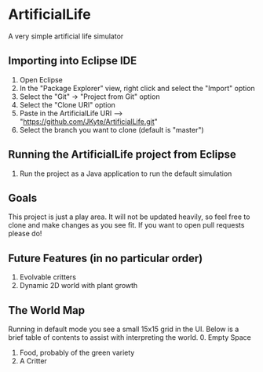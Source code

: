 # ArtificialLife
A very simple artificial life simulator


## Importing into Eclipse IDE
1. Open Eclipse
2. In the "Package Explorer" view, right click and select the "Import" option
3. Select the "Git" -> "Project from Git" option
4. Select the "Clone URI" option
5. Paste in the ArtificialLife URI --> "https://github.com/JKyte/ArtificialLife.git"
6. Select the branch you want to clone (default is "master")


## Running the ArtificialLife project from Eclipse
1. Run the project as a Java application to run the default simulation


## Goals
This project is just a play area. It will not be updated heavily, so feel free
to clone and make changes as you see fit. If you want to open pull requests
please do!


## Future Features (in no particular order)
1. Evolvable critters
2. Dynamic 2D world with plant growth

## The World Map
Running in default mode you see a small 15x15 grid in the UI. Below is a brief table
of contents to assist with interpreting the world.
0. Empty Space
1. Food, probably of the green variety
2. A Critter